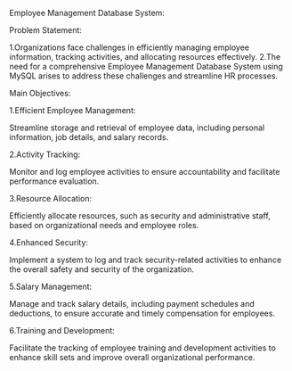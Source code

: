 Employee Management Database System:

Problem Statement:

1.Organizations face challenges in efficiently managing employee information, tracking activities, and allocating resources effectively.
2.The need for a comprehensive Employee Management Database System using MySQL arises to address these challenges and streamline HR processes.

Main Objectives:

1.Efficient Employee Management:

Streamline storage and retrieval of employee data, including personal information, job details, and salary records.

2.Activity Tracking:

Monitor and log employee activities to ensure accountability and facilitate performance evaluation.

3.Resource Allocation:

Efficiently allocate resources, such as security and administrative staff, based on organizational needs and employee roles.

4.Enhanced Security:

Implement a system to log and track security-related activities to enhance the overall safety and security of the organization.

5.Salary Management:

Manage and track salary details, including payment schedules and deductions, to ensure accurate and timely compensation for employees.

6.Training and Development:

Facilitate the tracking of employee training and development activities to enhance skill sets and improve overall organizational performance.
